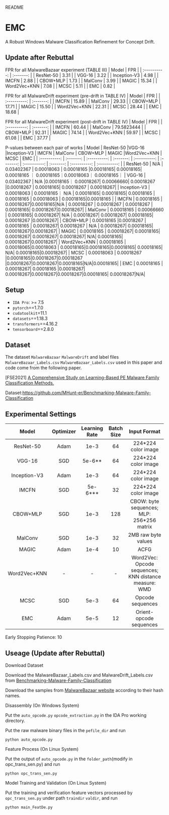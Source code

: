 README

# EMC

A Robust Windows Malware Classification Refinement for Concept Drift.


## Update after Rebuttal
FPR for all MalwareBazaar experiment (TABLE III)
|    Model     |    FPR    |
| :----------: | :-------: | 
|  ResNet-50   |    3.31   |
|    VGG-16    |    3.22   |
| Inception-V3 |    4.98   |
|    IMCFN     |    2.88   |
|   CBOW+MLP   |    1.73   |
|   MalConv    |    3.99   |
|    MAGIC     |   15.34   |
| Word2Vec+KNN |    7.08   |
|     MCSC     |    5.11   |
|     EMC      |    0.82   |

FPR for all MalwareDrift experiment (pre-drift in TABLE IV)
|    Model     |    FPR    |
| :----------: | :-------: | 
|    IMCFN     |   15.89   |
|   MalConv    |   29.33   |
|   CBOW+MLP   |   17.71   |
|    MAGIC     |   15.50   |
| Word2Vec+KNN |   22.31   |
|     MCSC     |   28.44   |
|     EMC      |   18.68   |

FPR for all MalwareDrift experiment (post-drift in TABLE IV)
|    Model     |    FPR    |
| :----------: | :-------: | 
|    IMCFN     |   60.44   |
|   MalConv    |   79.5823444   |
|   CBOW+MLP   |   92.31   |
|    MAGIC     |   74.14   |
| Word2Vec+KNN |   59.97   |
|     MCSC     |   61.08   |
|     EMC      |   37.77   |

P-values between each pair of works 
|    Model     |   ResNet-50   |VGG-16    |Inception-V3 |  IMCFN   |    MalConv  | CBOW+MLP   | MAGIC     |Word2Vec+KNN |   MCSC     |  EMC      |
| :----------: | :-------: | :----------: | :-------: | :----------: | :-------: | :----------: | :-------: | :----------: | :----------: | 
|  ResNet-50   |    N/A   | 0.03402367  | 0.00018063  | 0.00018165    |0.00018165|  0.00018165| 0.00018165 ｜ 0.00018165｜0.00018063｜ 0.00018165｜
|    VGG-16    |   0.03402367   |   N/A   |0.00018165｜ 0.00018267| 0.00066660| 0.00018267 |0.00018267 | 0.00018165|  0.00018267 | 0.00018267| 
| Inception-V3 |    0.00018063   | 0.00018165｜ N/A | 0.00018165| 0.00018165| 0.00018165 | 0.00018165 | 0.00018063 | 0.00018165|0.00018165 |
|    IMCFN     |   0.00018165    | 0.00018267|0.00018165|N/A | 0.00018267 | 0.00018267 | 0.00018267 | 0.00018165| 0.00018267|0.00018267|
|   MalConv    |   0.00018165 |  0.00066660 | 0.00018165| 0.00018267| N/A |  0.00018267| 0.00018267| 0.00018165| 0.00018267 |0.00018267|
|   CBOW+MLP   |    0.00018165  |0.00018267 |  0.00018165 | 0.00018267| 0.00018267 | N/A | 0.00018267| 0.00018165| 0.00018267|0.00018267|
|    MAGIC     |  0.00018165   |   0.00018267| 0.00018165| 0.00018267| 0.00018267| 0.00018267| N/A| 0.00018165| 0.00018267|0.00018267|
| Word2Vec+KNN |     0.00018165   |  0.00018065|0.00018063 | 0.00018165|0.00018165|0.00018165| 0.00018165| N/A| 0.00018165|0.00018267|
|     MCSC     |   0.00018063 | 0.00018267 |0.00018165|0.00018267|0.00018267 |0.00018267|0.00018267|0.00018165|N/A|0.00018165|
|     EMC      |   0.00018165  | 0.00018267| 0.00018165 |0.00018267| 0.00018267|0.00018267|0.00018267|0.00018165| 0.00018267|N/A|


## Setup

* `IDA Pro`: >= 7.5
* `pytorch`==1.7.0 
* `cudatoolkit`=11.1
* `datasets`==1.18.3
* `transformers`==4.16.2
* `tensorboard`==2.8.0

## Dataset

The dataset `MalwareBazaar` `MalwareDrift` and label files `MalwareBazaar_Labels.csv` `MalwareBazaar_Labels.csv` used in this paper and code come from the following paper.

\[FSE2021\] [A Comprehensive Study on Learning-Based PE Malware Family Classification Methods.](https://dl.acm.org/doi/abs/10.1145/3468264.3473925)

Dataset:<https://github.com/MHunt-er/Benchmarking-Malware-Family-Classification>


## Experimental Settings

|    Model     | Optimizer | Learning Rate | Batch Size |                     Input Format                      |
| :----------: | :-------: | :-----------: | :--------: | :---------------------------------------------------: |
|  ResNet-50   |   Adam    |     1e-3      |     64     |                  224*224 color image                  |
|    VGG-16    |    SGD    |    5e-6**     |     64     |                  224*224 color image                  |
| Inception-V3 |   Adam    |     1e-3      |     64     |                  224*224 color image                  |
|    IMCFN     |    SGD    |    5e-6***    |     32     |                  224*224 color image                  |
|   CBOW+MLP   |    SGD    |     1e-3      |    128     |       CBOW: byte sequences; MLP: 256*256 matrix       |
|   MalConv    |    SGD    |     1e-3      |     32     |                  2MB raw byte values                  |
|    MAGIC     |   Adam    |     1e-4      |     10     |                         ACFG                          |
| Word2Vec+KNN |     -     |       -       |     -      | Word2Vec: Opcode sequences; KNN distance measure: WMD |
|     MCSC     |    SGD    |     5e-3      |     64     |                   Opcode sequences                    |
|     EMC      |   Adam    |     5e-5      |     12     |                Orient-opcode sequences                |

Early Stopping Patience: 10


## Useage (Update after Rebuttal)

Download Dataset

Download the MalwareBazaar_Labels.csv and MalwareDrift_Labels.csv from [Benchmarking-Malware-Family-Classification
](https://github.com/MHunt-er/Benchmarking-Malware-Family-Classification/tree/main/Datasets)

Download the samples from [MalwareBazaar website](https://bazaar.abuse.ch/api/) according to their hash names.


Disassembly (On Windows System)

Put the `auto_opcode.py`  `opcode_extraction.py` in the IDA Pro working directory. 

Put the raw malware binary files in the `pefile_dir` and run
```
python auto_opcode.py
```

Feature Process (On Linux System)

Put the output of `auto_opcode.py` in the `folder_path`(modify in opc_trans_sen.py) and run
```
python opc_trans_sen.py
```

Model Training and Validation (On Linux System)

Put the training and verification feature vectors processed by `opc_trans_sen.py` under path `traindir` `valdir`, and run
```
python main_FeatDe.py
```

